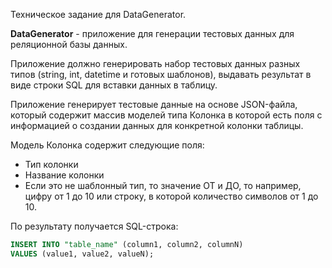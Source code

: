 
Техническое задание для DataGenerator.

**DataGenerator** - приложение для генерации тестовых данных для реляционной базы данных.

Приложение должно генерировать набор тестовых данных разных типов (string, int, datetime и готовых шаблонов), выдавать результат в виде строки SQL для вставки данных в таблицу.

Приложение генерирует тестовые данные на основе JSON-файла, который содержит массив моделей типа Колонка в которой есть поля с информацией о создании данных для конкретной колонки таблицы.

Модель Колонка содержит следующие поля:
- Тип колонки
- Название колонки
- Если это не шаблонный тип, то значение ОТ и ДО, то например, цифру от 1 до 10 или строку, в которой количество символов от 1 до 10.

По результату получается SQL-строка:
```SQL
INSERT INTO "table_name" (column1, column2, columnN)
VALUES (value1, value2, valueN);
```

